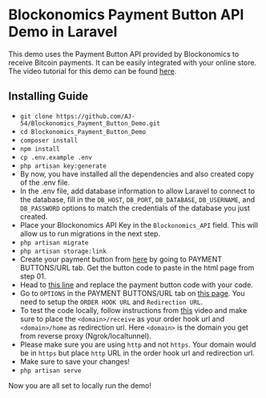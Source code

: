 # Blockonomics Payment Button API Demo in Laravel

This demo uses the Payment Button API provided by Blockonomics to receive Bitcoin payments. It can be easily integrated with your online store. The video tutorial for this demo can be found [here]( https://www.youtube.com/watch?v=1sE2r5tDkNY).

## Installing Guide


* `git clone https://github.com/AJ-54/Blockonomics_Payment_Button_Demo.git`
* `cd Blockonomics_Payment_Button_Demo`
* `composer install`
* `npm install`
* `cp .env.example .env`
* `php artisan key:generate`
* By now, you have installed all the dependencies and also created copy of the .env file. 
* In the .env file, add database information to allow Laravel to connect to the database, fill in the `DB_HOST`, `DB_PORT`, `DB_DATABASE`, `DB_USERNAME`, and `DB_PASSWORD` options to match the credentials of the database you just created. 
* Place your Blockonomics API Key in the `Blockonomics_API` field. This will allow us to run migrations in the next step.
* `php artisan migrate`
* `php artisan storage:link`
* Create your payment button from [here](https://www.blockonomics.co/merchants) by going to PAYMENT BUTTONS/URL tab. Get the button code to paste in the html page from step 01.
* Head to [this line](https://github.com/AJ-54/Blockonomics_Payment_Button_Demo/blob/main/resources/views/home.blade.php#L44) and replace the payment button code with your code.
* Go to `OPTIONS` in the PAYMENT BUTTONS/URL tab on [this page](https://www.blockonomics.co/merchants#/page3). You need to setup the `ORDER HOOK URL` and `Redirection URL`.
* To test the code locally, follow instructions from [this](https://www.youtube.com/watch?v=6Ydk32avIgo) video and make sure to place the `<domain>/receive` as your order hook url and `<domain>/home` as redirection url. Here `<domain>` is the domain you get from reverse proxy (Ngrok/localtunnel).
* Please make sure you are using `http` and not `https`. Your domain would be in `https` but place `http` URL in the order hook url and redirection url. 
* Make sure to save your changes!
* `php artisan serve`

Now you are all set to locally run the demo!

